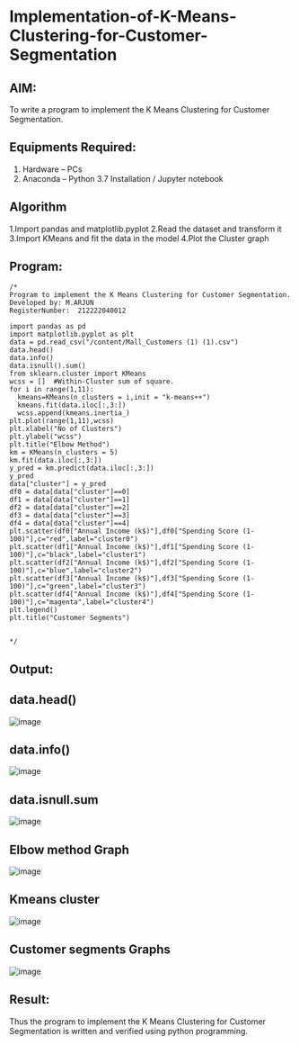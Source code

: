 # Implementation-of-K-Means-Clustering-for-Customer-Segmentation

## AIM:
To write a program to implement the K Means Clustering for Customer Segmentation.

## Equipments Required:
1. Hardware – PCs
2. Anaconda – Python 3.7 Installation / Jupyter notebook

## Algorithm
1.Import pandas and matplotlib.pyplot
2.Read the dataset and transform it
3.Import KMeans and fit the data in the model
4.Plot the Cluster graph

## Program:
```
/*
Program to implement the K Means Clustering for Customer Segmentation.
Developed by: M.ARJUN
RegisterNumber:  212222040012

import pandas as pd
import matplotlib.pyplot as plt
data = pd.read_csv("/content/Mall_Customers (1) (1).csv")
data.head()
data.info()
data.isnull().sum()
from sklearn.cluster import KMeans
wcss = []  #Within-Cluster sum of square. 
for i in range(1,11):
  kmeans=KMeans(n_clusters = i,init = "k-means++")
  kmeans.fit(data.iloc[:,3:])
  wcss.append(kmeans.inertia_)
plt.plot(range(1,11),wcss)
plt.xlabel("No of Clusters")
plt.ylabel("wcss")
plt.title("Elbow Method")
km = KMeans(n_clusters = 5)
km.fit(data.iloc[:,3:])
y_pred = km.predict(data.iloc[:,3:])
y_pred
data["cluster"] = y_pred
df0 = data[data["cluster"]==0]
df1 = data[data["cluster"]==1]
df2 = data[data["cluster"]==2]
df3 = data[data["cluster"]==3]
df4 = data[data["cluster"]==4]
plt.scatter(df0["Annual Income (k$)"],df0["Spending Score (1-100)"],c="red",label="cluster0")
plt.scatter(df1["Annual Income (k$)"],df1["Spending Score (1-100)"],c="black",label="cluster1")
plt.scatter(df2["Annual Income (k$)"],df2["Spending Score (1-100)"],c="blue",label="cluster2")
plt.scatter(df3["Annual Income (k$)"],df3["Spending Score (1-100)"],c="green",label="cluster3")
plt.scatter(df4["Annual Income (k$)"],df4["Spending Score (1-100)"],c="magenta",label="cluster4")
plt.legend()
plt.title("Customer Segments")


*/
```

## Output:
## data.head()
![image](https://github.com/ARJUN19122004/Implementation-of-K-Means-Clustering-for-Customer-Segmentation/assets/119429483/3016456a-2c0d-4e49-9b00-7cc6860ebfd0)
## data.info()
![image](https://github.com/ARJUN19122004/Implementation-of-K-Means-Clustering-for-Customer-Segmentation/assets/119429483/b6a09a15-a171-48ac-b240-ae4068107999)
## data.isnull.sum
![image](https://github.com/ARJUN19122004/Implementation-of-K-Means-Clustering-for-Customer-Segmentation/assets/119429483/511a869b-9d07-4f99-a6fd-7be56d2d2daa)
## Elbow method Graph
![image](https://github.com/ARJUN19122004/Implementation-of-K-Means-Clustering-for-Customer-Segmentation/assets/119429483/9119b5fb-3b4d-48cd-883f-7a57eafd6458)
## Kmeans cluster
![image](https://github.com/ARJUN19122004/Implementation-of-K-Means-Clustering-for-Customer-Segmentation/assets/119429483/9bb0fcba-7bb7-43aa-9797-7a6019f8b108)
## Customer segments Graphs
![image](https://github.com/ARJUN19122004/Implementation-of-K-Means-Clustering-for-Customer-Segmentation/assets/119429483/abcf963c-1977-44d5-902a-91db0522f18b)


## Result:
Thus the program to implement the K Means Clustering for Customer Segmentation is written and verified using python programming.

